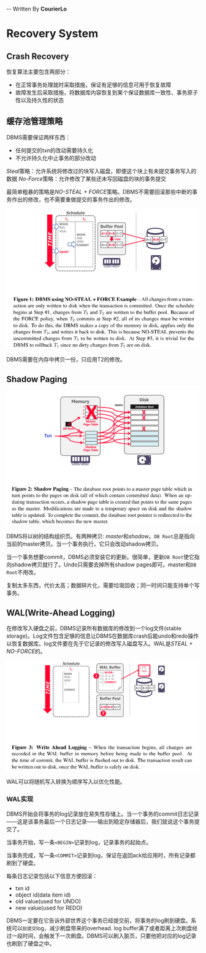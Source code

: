 -- Written By **CourierLo**

# Recovery System

## Crash Recovery
恢复算法主要包含两部分：
- 在正常事务处理就时采取措施，保证有足够的信息可用于恢复故障
- 故障发生后采取措施，将数据库内容恢复到某个保证数据库一致性、事务原子性以及持久性的状态

## 缓存池管理策略
DBMS需要保证两样东西：
- 任何提交的txn的改动需要持久化
- 不允许持久化中止事务的部分改动

*Steal*策略：允许系统将修改过的块写入磁盘，即便这个块上有未提交事务写入的数据
*No-Force*策略：允许修改了某些还未写回磁盘的块的事务提交

最简单粗暴的策略是*NO-STEAL + FORCE*策略。DBMS不需要回滚那些中断的事务作出的修改，也不需要重做提交的事务作出的修改。

<img src="./pic/nosteal_force.png" style="zoom:70%">

DBMS需要在内存中拷贝一份，只应用T2的修改。

## Shadow Paging

<img src="./pic/shadow_paging.png" style="zoom:70%">

DBMS将以树的结构组织页。有两种拷贝: *master*和*shadow*。`DB Root`总是指向当前的master拷贝。当一个事务执行，它只会改动shadow拷贝。

当一个事务想要commit，DBMS必须安装它的更新。很简单，更新`DB Root`使它指向shadow拷贝就行了。Undo只需要去掉所有shadow pages即可。master和`DB Root`不用改。

复制太多东西，代价太高；数据碎片化，需要垃圾回收；同一时间只能支持单个写事务。

## WAL(Write-Ahead Logging)
在修改写入硬盘之前，DBMS记录所有数据库的修改到一个log文件(stable storage)。Log文件包含足够的信息让DBMS在数据库crash后能undo和redo操作以恢复数据库。log文件要在先于它记录的修改写入磁盘写入。WAL是*STEAL + NO-FORCE*的。

<img src="./pic/WAL.png" style="zoom:70%">

WAL可以将随机写入转换为顺序写入以优化性能。

### WAL实现
DBMS开始会将事务的log记录放在易失性存储上。当一个事务的commit日志记录——这是该事务最后一个日志记录——输出到稳定存储器后，我们就说这个事务提交了。

当事务开始，写一条`<BEGIN>`记录到log，记录事务的起始点。

当事务完成，写一条`<COMMIT>`记录到log，保证在返回ack给应用时，所有记录都刷到了硬盘。

每条日志记录包括以下信息方便回滚：
- txn id
- object id(data item id)
- old value(used for UNDO)
- new value(used for REDO)

DBMS一定要在它告诉外部世界这个事务已经提交前，将事务的log刷到硬盘。系统可以`批提交`log，减少刷盘带来的overhead. log buffer满了或者距离上次刷盘经过一段时间，会触发下一次刷盘。DBMS可以刷入脏页，只要他把对应的log记录也刷到了硬盘之中。



